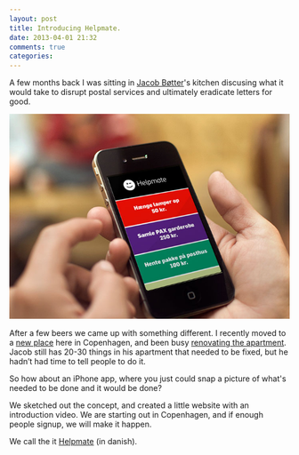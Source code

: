 ```yaml
---
layout: post
title: Introducing Helpmate.
date: 2013-04-01 21:32
comments: true
categories:
---
```


A few months back I was sitting in [Jacob Bøtter](http://heutedenkenmorgenfertig.com/)'s kitchen discusing what it would take to disrupt postal services and ultimately eradicate letters for good.

<img src="/static/images/helpmate.jpg" />

<!--more-->

After a few beers we came up with something different. I recently moved to a [new place](http://instagram.com/p/PjHbHADJCc/) here in Copenhagen, and been busy [renovating the apartment](http://instagram.com/p/PqnPkNDJMx/). Jacob still has 20-30 things in his apartment that needed to be fixed, but he hadn’t had time to tell people to do it.

So how about an iPhone app, where you just could snap a picture of what's needed to be done and it would be done?

We sketched out the concept, and created a little website with an introduction video. We are starting out in Copenhagen, and if enough people signup, we will make it happen.

We call the it [Helpmate](http://helpmate.dk/) (in danish).
